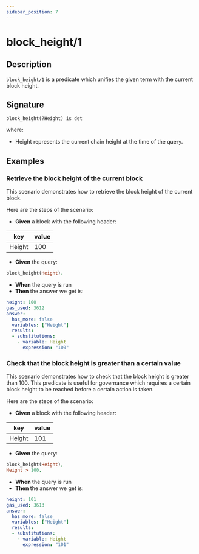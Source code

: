 ```yaml
---
sidebar_position: 7
---
```

[//]: # (This file is auto-generated. Please do not modify it yourself.)

# block_height/1

## Description

`block_height/1` is a predicate which unifies the given term with the current block height.

## Signature

```text
block_height(?Height) is det
```

where:

- Height represents the current chain height at the time of the query.

## Examples

### Retrieve the block height of the current block

This scenario demonstrates how to retrieve the block height of the current block.

Here are the steps of the scenario:

- **Given** a block with the following header:

| key | value |
| --- | ----- |
| Height | 100 |

- **Given** the query:

```  prolog
block_height(Height).
```

- **When** the query is run
- **Then** the answer we get is:

```  yaml
height: 100
gas_used: 3612
answer:
  has_more: false
  variables: ["Height"]
  results:
  - substitutions:
    - variable: Height
      expression: "100"
```

### Check that the block height is greater than a certain value

This scenario demonstrates how to check that the block height is greater than 100. This predicate is useful for
governance which requires a certain block height to be reached before a certain action is taken.

Here are the steps of the scenario:

- **Given** a block with the following header:

| key | value |
| --- | ----- |
| Height | 101 |

- **Given** the query:

```  prolog
block_height(Height),
Height > 100.
```

- **When** the query is run
- **Then** the answer we get is:

```  yaml
height: 101
gas_used: 3613
answer:
  has_more: false
  variables: ["Height"]
  results:
  - substitutions:
    - variable: Height
      expression: "101"
```
